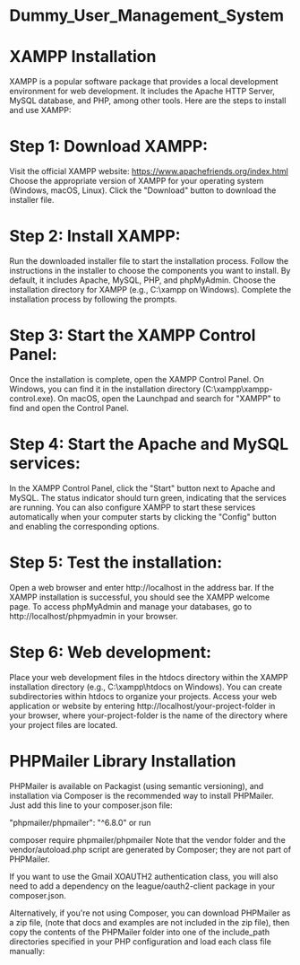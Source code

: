 # Dummy_User_Management_System

# XAMPP Installation
XAMPP is a popular software package that provides a local development environment for web development. It includes the Apache HTTP Server, MySQL database, and PHP, among other tools. Here are the steps to install and use XAMPP:

# Step 1: Download XAMPP:
Visit the official XAMPP website: https://www.apachefriends.org/index.html
Choose the appropriate version of XAMPP for your operating system (Windows, macOS, Linux).
Click the "Download" button to download the installer file.

# Step 2: Install XAMPP:
Run the downloaded installer file to start the installation process.
Follow the instructions in the installer to choose the components you want to install. By default, it includes Apache, MySQL, PHP, and phpMyAdmin.
Choose the installation directory for XAMPP (e.g., C:\xampp on Windows).
Complete the installation process by following the prompts.

# Step 3: Start the XAMPP Control Panel:
Once the installation is complete, open the XAMPP Control Panel. On Windows, you can find it in the installation directory (C:\xampp\xampp-control.exe).
On macOS, open the Launchpad and search for "XAMPP" to find and open the Control Panel.

# Step 4: Start the Apache and MySQL services:
In the XAMPP Control Panel, click the "Start" button next to Apache and MySQL. The status indicator should turn green, indicating that the services are running.
You can also configure XAMPP to start these services automatically when your computer starts by clicking the "Config" button and enabling the corresponding options.

# Step 5: Test the installation:
Open a web browser and enter http://localhost in the address bar.
If the XAMPP installation is successful, you should see the XAMPP welcome page.
To access phpMyAdmin and manage your databases, go to http://localhost/phpmyadmin in your browser.

# Step 6: Web development:
Place your web development files in the htdocs directory within the XAMPP installation directory (e.g., C:\xampp\htdocs on Windows).
You can create subdirectories within htdocs to organize your projects.
Access your web application or website by entering http://localhost/your-project-folder in your browser, where your-project-folder is the name of the directory where your project files are located.


# PHPMailer Library Installation
PHPMailer is available on Packagist (using semantic versioning), and installation via Composer is the recommended way to install PHPMailer. Just add this line to your composer.json file:

"phpmailer/phpmailer": "^6.8.0"
or run

composer require phpmailer/phpmailer
Note that the vendor folder and the vendor/autoload.php script are generated by Composer; they are not part of PHPMailer.

If you want to use the Gmail XOAUTH2 authentication class, you will also need to add a dependency on the league/oauth2-client package in your composer.json.

Alternatively, if you're not using Composer, you can download PHPMailer as a zip file, (note that docs and examples are not included in the zip file), then copy the contents of the PHPMailer folder into one of the include_path directories specified in your PHP configuration and load each class file manually:

<?php
use PHPMailer\PHPMailer\PHPMailer;
use PHPMailer\PHPMailer\Exception;

require 'path/to/PHPMailer/src/Exception.php';
require 'path/to/PHPMailer/src/PHPMailer.php';
require 'path/to/PHPMailer/src/SMTP.php';
If you're not using the SMTP class explicitly (you're probably not), you don't need a use line for the SMTP class. Even if you're not using exceptions, you do still need to load the Exception class as it is used internally.


